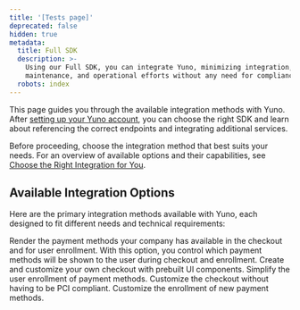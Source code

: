 ```yaml
---
title: '[Tests page]'
deprecated: false
hidden: true
metadata:
  title: Full SDK
  description: >-
    Using our Full SDK, you can integrate Yuno, minimizing integration,
    maintenance, and operational efforts without any need for compliance.
  robots: index
---
```

This page guides you through the available integration methods with Yuno. After [setting up your Yuno account](doc:step-1-set-up-your-account), you can choose the right SDK and learn about referencing the correct endpoints and integrating additional services.

Before proceeding, choose the integration method that best suits your needs. For an overview of available options and their capabilities, see [Choose the Right Integration for You](doc:choose-the-right-integration-for-you).

## Available Integration Options

Here are the primary integration methods available with Yuno, each designed to fit different needs and technical requirements:

<Shelf classname="cards_container" columns={2}>
  <YunoCard type="sdk-integrations" title="Full SDK" href="/docs/full-checkout-sdk">
    Render the payment methods your company has available in the checkout and for user enrollment.
  </YunoCard>

  <YunoCard type="sdk-integrations" title="Lite SDK (Payment)" href="/docs/lite-checkout-sdk">
    With this option, you control which payment methods will be shown to the user during checkout and
    enrollment.
  </YunoCard>

  <YunoCard type="sdk-integrations" title="Secure Fields (Payment - Enrollment)" href="/docs/secure-fields-checkout-sdk">
    Create and customize your own checkout with prebuilt UI components.
  </YunoCard>

  <YunoCard type="sdk-integrations" title="Lite SDK (Enrollment)" href="/docs/lite-checkout-sdk">
    Simplify the user enrollment of payment methods.
  </YunoCard>

  <YunoCard type="sdk-integrations" title="Headless SDK (Payment)" href="/docs/headless-sdk-payment">
    Customize the checkout without having to be PCI compliant.
  </YunoCard>

  <YunoCard type="sdk-integrations" title="Headless SDK (Enrollment)" href="/docs/headless-sdk-enrollment">
    Customize the enrollment of new payment methods.
  </YunoCard>
</Shelf>